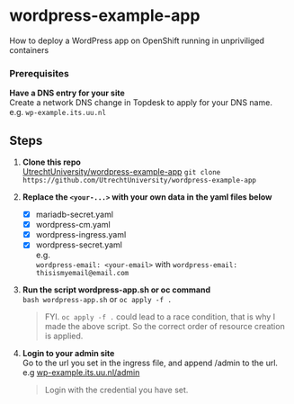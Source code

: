 # wordpress-example-app
How to deploy a WordPress app on OpenShift running in unpriviliged containers

### Prerequisites

**Have a DNS entry for your site**  
  Create a network DNS change in Topdesk to apply for your DNS name.  
  e.g. `wp-example.its.uu.nl`

## Steps

1. **Clone this repo**  
<a href="https://github.com/UtrechtUniversity/wordpress-example-app" target="_blank">UtrechtUniversity/wordpress-example-app</a>
`git clone https://github.com/UtrechtUniversity/wordpress-example-app`  

2. **Replace the `<your-...>` with your own data in the yaml files below**  

     * [x] mariadb-secret.yaml
     * [x] wordpress-cm.yaml
     * [x] wordpress-ingress.yaml
     * [x] wordpress-secret.yaml  
   e.g.  
   `wordpress-email: <your-email>` with `wordpress-email: thisismyemail@email.com`

3. **Run the script wordpress-app.sh or oc command**  
   `bash wordpress-app.sh` or `oc apply -f .`  
   > FYI. `oc apply -f .` could lead to a race condition, that is why I made the above script. So the correct order of resource creation is applied.  

4. **Login to your admin site**  
   Go to the url you set in the ingress file, and append /admin to the url.  
   e.g <a href="https://wp-example.its.uu.nl/admin" target="_blank">wp-example.its.uu.nl/admin</a>
   > Login with the credential you have set.
